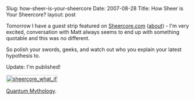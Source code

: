 Slug: how-sheer-is-your-sheercore
Date: 2007-08-28
Title: How Sheer is Your Sheercore?
layout: post

Tomorrow I have a guest strip featured on [Sheercore.com](http://sheercore.com) ([about](http://sheercore.com/about)) - I'm very excited, conversation with Matt always seems to end up with something quotable and this was no different.

So polish your swords, geeks, and watch out who you explain your latest hypothesis to.

Update: I'm published!

<a href="http://sheercore.com/2007/08/28/quantum-mythology/" title="Quantum Mythology"><img  alt="sheercore_what_if" class="at-xid-6a010534988cd3970b0120a5b36c6c970c " src="https://steveivy.typepad.com/.a/6a010534988cd3970b0120a5b36c6c970c-pi" style="padding:1px; border:1px solid #ccc;" /></a>

[Quantum Mythology](http://sheercore.com/2007/08/28/quantum-mythology/).
